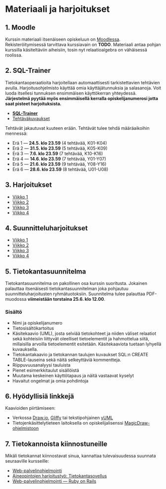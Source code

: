 Materiaali ja harjoitukset
==========================

## 1. Moodle

Kurssin materiaali itsenäiseen opiskeluun on [Moodlessa](). Rekisteröitymisessä tarvittava kurssiavain on **TODO**. Materiaali antaa pohjan kurssilla käsiteltäviin aiheisiin, tosin nyt relaatioalgebra on vähäisessä roolissa.

## 2. SQL-Trainer

Tietokantaoperaatioita harjoitellaan automaattisesti tarkistettavien tehtävien avulla. Harjoitusohjelmisto käyttää omia käyttäjätunnuksia ja salasanoja. Voit luoda itsellesi tunnuksen ensimmäisen käyttökerran yhteydessä. **Järjestelmä pyytää myös ensimmäisellä kerralla opiskelijanumerosi jotta saat pisteet harjoituksista.**

* [**SQL-Trainer**](http://www.cs.helsinki.fi/u/laine/tkpv/trainerstart_ks15tkt.html)
* [Tehtäväkuvaukset](http://www.cs.helsinki.fi/u/laine/tkpv/trainertehtavat_ks15tkt.html)

Tehtävät jakautuvat kuuteen erään. Tehtävät tulee tehdä määräaikoihin mennessä:

* Erä 1 — **24.5. klo 23.59** (4 tehtävää, K01-K04)
* Erä 2 — **31.5. klo 23.59** (5 tehtävää, K05-K09)
* Erä 3 — **7.6. klo 23.59** (7 tehtävää, K10-K16) 
* Erä 4 — **14.6. klo 23.59** (7 tehtävää, Y01-Y07) 
* Erä 5 — **21.6. klo 23.59** (9 tehtävää, Y08-Y16)
* Erä 6 — **28.6. klo 23.59** (8 tehtävää, U01-U08)

## 3. Harjoitukset

* [Viikko 1](viikko-1/harjoitus.md)
* [Viikko 2](viikko-2/harjoitus.md)
* [Viikko 3](viikko-3/harjoitus.md)
* [Viikko 4](viikko-4/harjoitus.md)

## 4. Suunnitteluharjoitukset

* [Viikko 1](viikko-1/suunnitteluharjoitus.md)
* [Viikko 2](viikko-2/suunnitteluharjoitus.md)
* [Viikko 3](viikko-3/suunnitteluharjoitus.md)
* [Viikko 4](viikko-4/suunnitteluharjoitus.md)

## 5. Tietokantasuunnitelma

Tietokantasuunnitelma on pakollinen osa kurssin suoritusta. Jokainen palauttaa itsenäisesti tietokantasuunnitelman joka pohjautuu suunnitteluharjoitusten ryhmätuotoksiin. Suunnitelma tulee palauttaa PDF-muodossa **viimeistään torstaina 25.6. klo 12.00**.

### Sisältö

* Nimi ja opiskelijanumero
* Tietosisältökartoitus
* Käsitekaavio (UML), josta selviää tietokohteet ja niiden väliset relaatiot sekä kohteisiin liittyvät oleelliset tietoelementit ja hahmottelua siitä, millaisilla arvoilla tietoelementit esitetään. Käsitekaaviota tuetaan lyhyellä kuvauksella.
* Tietokantakaavio ja tietokannan taulujen kuvaukset SQL:n CREATE TABLE-lauseina sekä näitä selkeyttäviä kommentteja.
* Riippuvuusanalyysi tauluista
* Pienet esimerkkitaulut sisällöistä
* Muutama keskeinen käyttötapaus ja näitä vastaavat kyselyt
* Havaitut ongelmat ja omia pohdintoja

## 6. Hyödyllisiä linkkejä

Kaavioiden piirtämiseen:

* Verkossa [Draw.io](http://draw.io), [Gliffy](https://www.gliffy.com/) tai tekstipohjainen [yUML](http://yuml.me)
* Tietojenkäsittelytieteen laitoksella on opiskelijalisenssi [MagicDraw-ohjelmistoon](https://www.cs.helsinki.fi/intranet/group/cinco/teaching/md/)

## 7. Tietokannoista kiinnostuneille

Mikäli tietokannat kiinnostavat sinua, kannattaa tulevaisuudessa suunnata seuraaville kursseille:

* [Web-palvelinohjelmointi](http://www.cs.helsinki.fi/courses/582353/2015/v/k/1)
* [Aineopintojen harjoitustyö: Tietokantasovellus](http://www.cs.helsinki.fi/courses/582203/2015/v/a/2)
* [Web-palvelinohjelmointi — Ruby on Rails](http://www.cs.helsinki.fi/courses/582368/2016/k/k/1)
